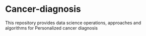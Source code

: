 # Cancer-diagnosis
This repository provides data science operations, approaches and algorithms for Personalized cancer diagnosis
